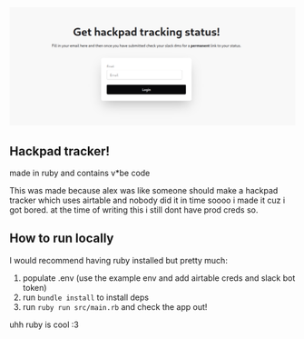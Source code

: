 ![screenshot](./screenshot.png)

## Hackpad tracker!

made in ruby and contains v\*be code

This was made because alex was like someone should make a hackpad tracker which uses airtable and nobody did it in time soooo i made it cuz i got bored.
at the time of writing this i still dont have prod creds so.

## How to run locally

I would recommend having ruby installed but pretty much:

1. populate .env (use the example env and add airtable creds and slack bot token)
2. run `bundle install` to install deps
3. run `ruby run src/main.rb` and check the app out!

uhh ruby is cool :3
